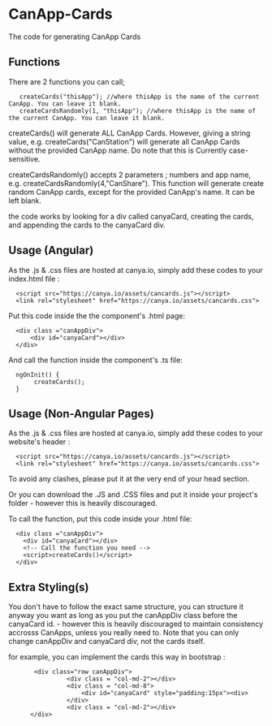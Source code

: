 # CanApp-Cards
The code for generating CanApp Cards

## Functions 

There are 2 functions you can call; 

```
   createCards("thisApp"); //where thisApp is the name of the current CanApp. You can leave it blank.
   createCardsRandomly(1, "thisApp"); //where thisApp is the name of the current CanApp. You can leave it blank.
```

createCards() will generate ALL CanApp Cards. However, giving a string value, e.g. createCards("CanStation") will generate all CanApp Cards without the provided CanApp name. Do note that this is Currently case-sensitive.

createCardsRandomly() accepts 2 parameters ; numbers and app name, e.g. createCardsRandomly(4,"CanShare"). This function will generate create random CanApp cards, except for the provided CanApp's name. It can be left blank. 

the code works by looking for a div called canyaCard, creating the cards, and appending the cards to the canyaCard div.


## Usage (Angular)
 
As the .js & .css files are hosted at canya.io, simply add these codes to your index.html file :
```
  <script src="https://canya.io/assets/cancards.js"></script>
  <link rel="stylesheet" href="https://canya.io/assets/cancards.css">
``` 
Put this code inside the the component's .html page:
```
  <div class ="canAppDiv">
      <div id="canyaCard"></div> 
  </div>
```
And call the function inside the component's  .ts file:
``` 
  ngOnInit() {
       createCards();
  }
```
  
## Usage (Non-Angular Pages)
 
As the .js & .css files are hosted at canya.io, simply add these codes to your website's header :
```
  <script src="https://canya.io/assets/cancards.js"></script>
  <link rel="stylesheet" href="https://canya.io/assets/cancards.css">
```
To avoid any clashes, please put it at the very end of your head section.

Or you can download the .JS and .CSS files and put it inside your project's folder - however this is heavily discouraged.
  
To call the function, put this code inside your .html file:

```
  <div class ="canAppDiv">
    <div id="canyaCard"></div>
    <!-- Call the function you need -->
    <script>createCards()</script>
  </div>
``` 

## Extra Styling(s)

You don't have to follow the exact same structure, you can structure it anyway you want as long as you put the canAppDiv class before the canyaCard id. - however this is heavily discouraged to maintain consistency accrosss CanApps, unless you really need to. Note that you can only change canAppDiv and canyaCard div, not the cards itself.

for example, you can implement the cards this way in bootstrap : 
```
       <div class="row canAppDiv">
                <div class = "col-md-2"></div>
                <div class = "col-md-8">
                    <div id="canyaCard" style="padding:15px"><div>
                </div> 
                <div class = "col-md-2"></div> 
      </div>
``` 
